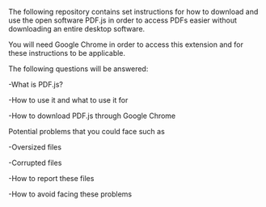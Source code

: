 The following repository contains set instructions for how to download and use the open software PDF.js in order to access PDFs easier without downloading an entire desktop software.

You will need Google Chrome in order to access this extension and for these instructions to be applicable.

The following questions will be answered:
  
  -What is PDF.js?
    
  -How to use it and what to use it for
  
  -How to download PDF.js through Google Chrome
  
  Potential problems that you could face such as
     
  -Oversized files
    
  -Corrupted files
    
  -How to report these files
    
  -How to avoid facing these problems
    





